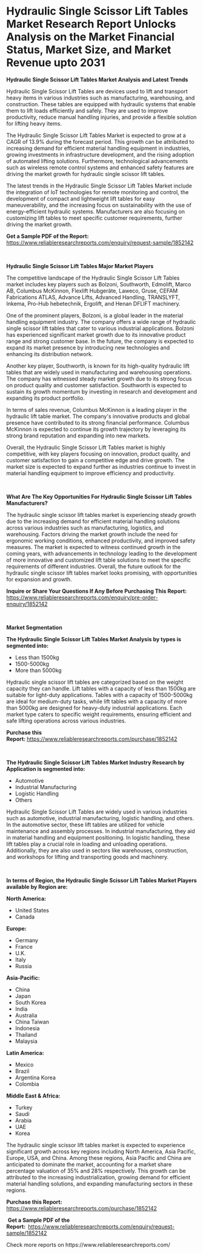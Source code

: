 <p><h1>Hydraulic Single Scissor Lift Tables Market Research Report Unlocks Analysis on the Market Financial Status, Market Size, and Market Revenue upto 2031</h1></p><p><strong>Hydraulic Single Scissor Lift Tables Market Analysis and Latest Trends</strong></p>
<p><p>Hydraulic Single Scissor Lift Tables are devices used to lift and transport heavy items in various industries such as manufacturing, warehousing, and construction. These tables are equipped with hydraulic systems that enable them to lift loads efficiently and safely. They are used to improve productivity, reduce manual handling injuries, and provide a flexible solution for lifting heavy items. </p><p>The Hydraulic Single Scissor Lift Tables Market is expected to grow at a CAGR of 13.9% during the forecast period. This growth can be attributed to increasing demand for efficient material handling equipment in industries, growing investments in infrastructure development, and the rising adoption of automated lifting solutions. Furthermore, technological advancements such as wireless remote control systems and enhanced safety features are driving the market growth for hydraulic single scissor lift tables. </p><p>The latest trends in the Hydraulic Single Scissor Lift Tables Market include the integration of IoT technologies for remote monitoring and control, the development of compact and lightweight lift tables for easy maneuverability, and the increasing focus on sustainability with the use of energy-efficient hydraulic systems. Manufacturers are also focusing on customizing lift tables to meet specific customer requirements, further driving the market growth.</p></p>
<p><strong>Get a Sample PDF of the Report:&nbsp;</strong> <a href="https://www.reliableresearchreports.com/enquiry/request-sample/1852142">https://www.reliableresearchreports.com/enquiry/request-sample/1852142</a></p>
<p>&nbsp;</p>
<p><strong>Hydraulic Single Scissor Lift Tables Major Market Players</strong></p>
<p><p>The competitive landscape of the Hydraulic Single Scissor Lift Tables market includes key players such as Bolzoni, Southworth, Edmolift, Marco AB, Columbus McKinnon, Flexlift Hubgeräte, Laweco, Gruse, CEFAM Fabrications ATLAS, Advance Lifts, Advanced Handling, TRANSLYFT, Inkema, Pro-Hub hebetechnik, Ergolift, and Henan DFLIFT machinery.</p><p>One of the prominent players, Bolzoni, is a global leader in the material handling equipment industry. The company offers a wide range of hydraulic single scissor lift tables that cater to various industrial applications. Bolzoni has experienced significant market growth due to its innovative product range and strong customer base. In the future, the company is expected to expand its market presence by introducing new technologies and enhancing its distribution network.</p><p>Another key player, Southworth, is known for its high-quality hydraulic lift tables that are widely used in manufacturing and warehousing operations. The company has witnessed steady market growth due to its strong focus on product quality and customer satisfaction. Southworth is expected to sustain its growth momentum by investing in research and development and expanding its product portfolio.</p><p>In terms of sales revenue, Columbus McKinnon is a leading player in the hydraulic lift table market. The company's innovative products and global presence have contributed to its strong financial performance. Columbus McKinnon is expected to continue its growth trajectory by leveraging its strong brand reputation and expanding into new markets.</p><p>Overall, the Hydraulic Single Scissor Lift Tables market is highly competitive, with key players focusing on innovation, product quality, and customer satisfaction to gain a competitive edge and drive growth. The market size is expected to expand further as industries continue to invest in material handling equipment to improve efficiency and productivity.</p></p>
<p>&nbsp;</p>
<p><strong>What Are The Key Opportunities For Hydraulic Single Scissor Lift Tables Manufacturers?</strong></p>
<p><p>The hydraulic single scissor lift tables market is experiencing steady growth due to the increasing demand for efficient material handling solutions across various industries such as manufacturing, logistics, and warehousing. Factors driving the market growth include the need for ergonomic working conditions, enhanced productivity, and improved safety measures. The market is expected to witness continued growth in the coming years, with advancements in technology leading to the development of more innovative and customized lift table solutions to meet the specific requirements of different industries. Overall, the future outlook for the hydraulic single scissor lift tables market looks promising, with opportunities for expansion and growth.</p></p>
<p><strong>Inquire or Share Your Questions If Any Before Purchasing This Report:</strong> <a href="https://www.reliableresearchreports.com/enquiry/pre-order-enquiry/1852142">https://www.reliableresearchreports.com/enquiry/pre-order-enquiry/1852142</a></p>
<p>&nbsp;</p>
<p><strong>Market Segmentation</strong></p>
<p><strong>The Hydraulic Single Scissor Lift Tables Market Analysis by types is segmented into:</strong></p>
<p><ul><li>Less than 1500kg</li><li>1500-5000kg</li><li>More than 5000kg</li></ul></p>
<p><p>Hydraulic single scissor lift tables are categorized based on the weight capacity they can handle. Lift tables with a capacity of less than 1500kg are suitable for light-duty applications. Tables with a capacity of 1500-5000kg are ideal for medium-duty tasks, while lift tables with a capacity of more than 5000kg are designed for heavy-duty industrial applications. Each market type caters to specific weight requirements, ensuring efficient and safe lifting operations across various industries.</p></p>
<p><strong>Purchase this Report:&nbsp;</strong><a href="https://www.reliableresearchreports.com/purchase/1852142">https://www.reliableresearchreports.com/purchase/1852142</a></p>
<p>&nbsp;</p>
<p><strong>The Hydraulic Single Scissor Lift Tables Market Industry Research by Application is segmented into:</strong></p>
<p><ul><li>Automotive</li><li>Industrial Manufacturing</li><li>Logistic Handling</li><li>Others</li></ul></p>
<p><p>Hydraulic Single Scissor Lift Tables are widely used in various industries such as automotive, industrial manufacturing, logistic handling, and others. In the automotive sector, these lift tables are utilized for vehicle maintenance and assembly processes. In industrial manufacturing, they aid in material handling and equipment positioning. In logistic handling, these lift tables play a crucial role in loading and unloading operations. Additionally, they are also used in sectors like warehouses, construction, and workshops for lifting and transporting goods and machinery.</p></p>
<p>&nbsp;</p>
<p><strong>In terms of Region, the Hydraulic Single Scissor Lift Tables Market Players available by Region are:</strong></p>
<p>
    <p> <strong> North America: </strong>
        <ul>
            <li>United States</li>
            <li>Canada</li>
        </ul>
        </p> 
    <p> <strong> Europe: </strong>
        <ul>
            <li>Germany</li>
            <li>France</li>
            <li>U.K.</li>
            <li>Italy</li>
            <li>Russia</li>
        </ul>
        </p> 
    <p> <strong> Asia-Pacific: </strong>
        <ul>
            <li>China</li>
            <li>Japan</li>
            <li>South Korea</li>
            <li>India</li>
            <li>Australia</li>
            <li>China Taiwan</li>
            <li>Indonesia</li>
            <li>Thailand</li>
            <li>Malaysia</li>
        </ul>
        </p> 
    <p> <strong> Latin America: </strong>
        <ul>
            <li>Mexico</li>
            <li>Brazil</li>
            <li>Argentina Korea</li>
            <li>Colombia</li>
        </ul>
        </p> 
    <p> <strong> Middle East & Africa: </strong>
        <ul>
            <li>Turkey</li>
            <li>Saudi</li>
            <li>Arabia</li>
            <li>UAE</li>
            <li>Korea</li>
        </ul>
    </p>
    </p>
<p><p>The hydraulic single scissor lift tables market is expected to experience significant growth across key regions including North America, Asia Pacific, Europe, USA, and China. Among these regions, Asia Pacific and China are anticipated to dominate the market, accounting for a market share percentage valuation of 35% and 28% respectively. This growth can be attributed to the increasing industrialization, growing demand for efficient material handling solutions, and expanding manufacturing sectors in these regions.</p></p>
<p><strong>Purchase this Report: </strong><a href="https://www.reliableresearchreports.com/purchase/1852142">https://www.reliableresearchreports.com/purchase/1852142</a></p>
<p>&nbsp;<strong>Get a Sample PDF of the Report:&nbsp;&nbsp;</strong><a href="https://www.reliableresearchreports.com/enquiry/request-sample/1852142">https://www.reliableresearchreports.com/enquiry/request-sample/1852142</a></p>
<p><strong></strong></p>
<p>Check more reports on https://www.reliableresearchreports.com/</p>